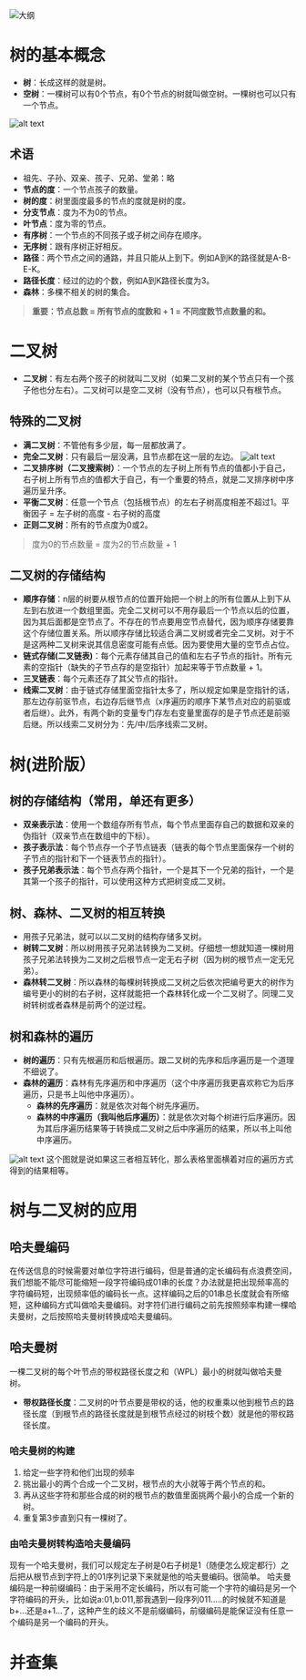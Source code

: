 ![大纲](Image.png)
# 树的基本概念

- **树**：长成这样的就是树。
- **空树**：一棵树可以有0个节点，有0个节点的树就叫做空树。一棵树也可以只有一个节点。

![alt text](Image-1.png)

## 术语

- 祖先、子孙、双亲、孩子、兄弟、堂弟：略
- **节点的度**：一个节点孩子的数量。
- **树的度**：树里面度最多的节点的度就是树的度。
- **分支节点**：度为不为0的节点。
- **叶节点**：度为零的节点。
- **有序树**：一个节点的不同孩子或子树之间存在顺序。
- **无序树**：跟有序树正好相反。
- **路径**：两个节点之间的通路，并且只能从上到下。例如A到K的路径就是A-B-E-K。
- **路径长度**：经过的边的个数，例如A到K路径长度为3。
- **森林**：多棵不相关的树的集合。

> **重要：节点总数 = 所有节点的度数和 + 1 = 不同度数节点数量的和。**

# 二叉树

- **二叉树**：有左右两个孩子的树就叫二叉树（如果二叉树的某个节点只有一个孩子他也分左右）。二叉树可以是空二叉树（没有节点），也可以只有根节点。

## 特殊的二叉树

- **满二叉树**：不管他有多少层，每一层都放满了。
- **完全二叉树**：只有最后一层没满，且节点都在这一层的左边。
![alt text](Image-2.png)
- **二叉排序树（二叉搜索树）**：一个节点的左子树上所有节点的值都小于自己，右子树上所有节点的值都大于自己，有一个重要的特点，就是二叉排序树中序遍历呈升序。
- **平衡二叉树**：任意一个节点（包括根节点）的左右子树高度相差不超过1。平衡因子 = 左子树的高度 - 右子树的高度
- **正则二叉树**：所有的节点度为0或2。

> 度为0的节点数量 = 度为2的节点数量 + 1

## 二叉树的存储结构

- **顺序存储**：n层的树要从根节点的位置开始把一个树上的所有位置从上到下从左到右放进一个数组里面。完全二叉树可以不用存最后一个节点以后的位置，因为其后面都是空节点了。不存在的节点要用空节点替代，因为顺序存储要靠这个存储位置关系。所以顺序存储比较适合满二叉树或者完全二叉树。对于不是这两种二叉树来说其信息密度可能有点低。因为要使用大量的空节点占位。
- **链式存储(二叉链表)**：每个元素存储其自己的值和左右子节点的指针。所有元素的空指针（缺失的子节点存的是空指针）加起来等于节点数量 + 1。
- **三叉链表**：每个元素还存了其父节点的指针。
- **线索二叉树**：由于链式存储里面空指针太多了，所以规定如果是空指针的话，那左边存前驱节点，右边存后继节点（x序遍历的顺序下某节点对应的前驱或者后继）。此外，有两个新的变量专门存左右变量里面存的是子节点还是前驱后继。所以线索二叉树分为：先/中/后序线索二叉树。

# 树(进阶版）

## 树的存储结构（常用，单还有更多）

- **双亲表示法**：使用一个数组存所有节点，每个节点里面存自己的数据和双亲的伪指针（双亲节点在数组中的下标）。
- **孩子表示法**：每个节点存一个子节点链表（链表的每个节点里面保存一个树的子节点的指针和下一个链表节点的指针）。
- **孩子兄弟表示法**：每个节点存两个指针，一个是其下一个兄弟的指针，一个是其第一个孩子的指针，可以使用这种方式把树变成二叉树。

## 树、森林、二叉树的相互转换

- 用孩子兄弟法，就可以以二叉树的结构存储多叉树。
- **树转二叉树**：所以树用孩子兄弟法转换为二叉树。仔细想一想就知道一棵树用孩子兄弟法转换为二叉树之后根节点一定无右子树（因为树的根节点一定无兄弟）。
- **森林转二叉树**：所以森林的每棵树转换成二叉树之后依次把编号更大的树作为编号更小的树的右子树，这样就能把一个森林转化成一个二叉树了。同理二叉树转树或者森林是前两个的逆过程。

## 树和森林的遍历

- **树的遍历**：只有先根遍历和后根遍历。跟二叉树的先序和后序遍历是一个道理不细说了。
- **森林的遍历**：森林有先序遍历和中序遍历（这个中序遍历我更喜欢称它为后序遍历，只是书上叫他中序遍历）。
  - **森林的先序遍历**：就是依次对每个树先序遍历。
  - **森林的中序遍历（我叫他后序遍历）**：就是依次对每个树进行后序遍历。因为其后序遍历结果等于转换成二叉树之后中序遍历的结果，所以书上叫他中序遍历。
  
![alt text](Image-3.png)
这个图就是说如果这三者相互转化，那么表格里面横着对应的遍历方式得到的结果相等。
# 树与二叉树的应用
## 哈夫曼编码
在传送信息的时候需要对单位字符进行编码，但是普通的定长编码有点浪费空间，我们想能不能尽可能缩短一段字符编码成01串的长度？办法就是把出现频率高的字符编码短，出现频率低的编码长一点。这样编码之后的01串总长度就会有所缩短，这种编码方式叫做哈夫曼编码。对字符们进行编码之前先按照频率构建一棵哈夫曼树，之后按照哈夫曼树转换成哈夫曼编码。
## 哈夫曼树
一棵二叉树的每个叶节点的带权路径长度之和（WPL）最小的树就叫做哈夫曼树。
- **带权路径长度**：二叉树的叶节点要是带权的话，他的权重乘以他到根节点的路径长度（到根节点的路径长度就是到根节点经过的树枝个数）就是他的带权路径长度。
### 哈夫曼树的构建
1. 给定一些字符和他们出现的频率
2. 挑出最小的两个合成一个二叉树，根节点的大小就等于两个节点的和。
3. 再从这些字符和那些合成的树的根节点的数值里面挑两个最小的合成一个新的树。
4. 重复第3步直到只有一棵树了。
### 由哈夫曼树转构造哈夫曼编码
现有一个哈夫曼树，我们可以规定左子树是0右子树是1（随便怎么规定都行）之后把从根节点到字符上的01序列记录下来就是他的哈夫曼编码。很简单。
哈夫曼编码是一种前缀编码：由于采用不定长编码，所以有可能一个字符的编码是另一个字符编码的开头，比如说a:01,b:011,那我遇到一段序列011.....的时候就不知道是b+...还是a+1...了，这种产生的歧义不是前缀编码，前缀编码是能保证没有任意一个编码是另一个编码的开头。  

# 并查集

